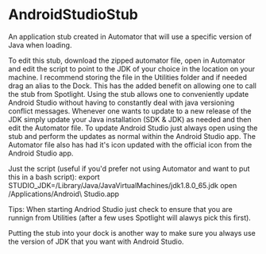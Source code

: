 # AndroidStudioStub
An application stub created in Automator that will use a specific version of Java when loading. 

To edit this stub, download the zipped automator file, open in Automator and edit the script to point to the JDK of your choice in the location on your machine. I recommend storing the file in the Utilities folder and if needed drag an alias to the Dock. This has the added benefit on allowing one to call the stub from Spotlight. Using the stub allows one to conveniently update Android Studio without having to constantly  deal with java versioning conflict messages. Whenever one wants to update to a new release of the JDK simply update your Java installation (SDK & JDK) as needed and then edit the Automator file. To update Android Studio just always open using the stub and perform the updates as normal within the Android Studio app. The Automator file also has had it's icon updated with the official icon from the Android Studio app. 

Just the script (useful if you'd prefer not using Automator and want to put this in a bash script):
export STUDIO_JDK=/Library/Java/JavaVirtualMachines/jdk1.8.0_65.jdk
open  /Applications/Android\ Studio.app

Tips:
When starting Andriod Studio just check to ensure that you are runnign from Utilities (after a few uses Spotlight will alawys pick this first). 

Putting the stub into your dock is another way to make sure you always use the version of JDK that you want with Android Studio.

